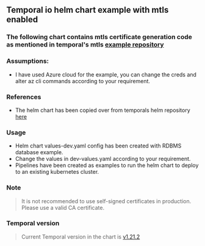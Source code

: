 ## Temporal io helm chart example with mtls enabled

### The following chart contains mtls certificate generation code as mentioned in temporal's mtls [example repository](https://github.com/temporalio/samples-server/tree/main/tls/tls-simple)

### Assumptions:
- I have used Azure cloud for the example, you can change the creds and alter az cli commands according to your requirement.

### References
- The helm chart has been copied over from temporals helm repository [here](https://github.com/temporalio/helm-charts)

### Usage
- Helm chart values-dev.yaml config has been created with RDBMS database example.
- Change the values in dev-values.yaml according to your requirement.
- Pipelines have been created as examples to run the helm chart to deploy to an existing kubernetes cluster.

### Note
> It is not recommended to use self-signed certificates in production. Please use a valid CA certificate.


### Temporal version
> Current Temporal version in the chart is [v1.21.2](https://github.com/temporalio/temporal/releases/tag/v1.21.2)